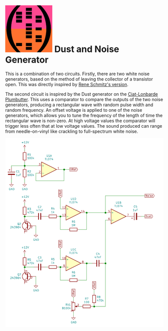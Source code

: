 ![HDC logo](../hidden_data_small.png)
Dust and Noise Generator
========================

This is a combination of two circuits.  Firstly, there are two white noise
generators, based on the method of leaving the collector of a transistor open.
This was directly inspired by [Rene Schmitz's version](https://www.schmitzbits.de/noise.html).

The second circuit is inspired by the Dust generator on the [Ciat-Lonbarde Plumbutter](http://ciat-lonbarde.net/plumbutter/labrolzpapersz.pdf).
This uses a comparator to compare the outputs of the two noise generators, producing a rectangular wave with random pulse width and random frequency.  An offset voltage is applied to one of the noise generators, which allows you to tune the frequency of the length of time the rectangular wave is non-zero.  At high voltage values the comparator will trigger less often that at low voltage values.  The sound produced can range from needle-on-vinyl like crackling to full-spectrum white noise.

![DustNoise Circuit](./DustNoise.png) 
